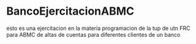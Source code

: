 # BancoEjercitacionABMC
esto es una ejercitacion en la materia programacion de la tup de utn FRC para ABMC de altas de cuentas para diferentes clientes de un banco 
